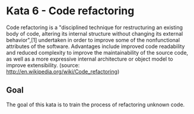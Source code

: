 # Kata 6 - Code refactoring

Code refactoring is a "disciplined technique for restructuring an existing body of code, altering its internal structure without changing its external behavior",[1] undertaken in order to improve some of the nonfunctional attributes of the software. Advantages include improved code readability and reduced complexity to improve the maintainability of the source code, as well as a more expressive internal architecture or object model to improve extensibility. (source: http://en.wikipedia.org/wiki/Code_refactoring)

## Goal

The goal of this kata is to train the process of refactoring unknown code. 